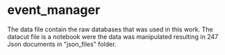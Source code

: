 # event_manager

The data file contain the raw databases that was used in this work. 
The datacut file is a notebook were the data was manipulated resulting in 247 Json documents in "json_files" folder.
